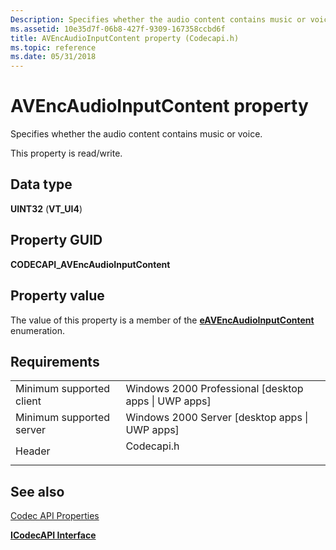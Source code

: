 ```yaml
---
Description: Specifies whether the audio content contains music or voice.
ms.assetid: 10e35d7f-06b8-427f-9309-167358ccbd6f
title: AVEncAudioInputContent property (Codecapi.h)
ms.topic: reference
ms.date: 05/31/2018
---
```


# AVEncAudioInputContent property

Specifies whether the audio content contains music or voice.

This property is read/write.

## Data type

**UINT32** (**VT\_UI4**)

## Property GUID

**CODECAPI\_AVEncAudioInputContent**

## Property value

The value of this property is a member of the [**eAVEncAudioInputContent**](/windows/win32/api/codecapi/ne-codecapi-eavencaudioinputcontent) enumeration.

## Requirements



|                                     |                                                                                       |
|-------------------------------------|---------------------------------------------------------------------------------------|
| Minimum supported client<br/> | Windows 2000 Professional \[desktop apps \| UWP apps\]<br/>                     |
| Minimum supported server<br/> | Windows 2000 Server \[desktop apps \| UWP apps\]<br/>                           |
| Header<br/>                   | <dl> <dt>Codecapi.h</dt> </dl> |



## See also

<dl> <dt>

[Codec API Properties](codec-api-properties.md)
</dt> <dt>

[**ICodecAPI Interface**](/windows/desktop/api/Strmif/nn-strmif-icodecapi)
</dt> </dl>

 

